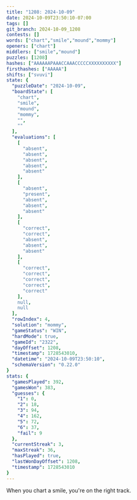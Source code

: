 ```yaml
---
title: "1208: 2024-10-09"
date: 2024-10-09T23:50:10-07:00
tags: []
git_branch: 2024-10-09_1208
contests: []
words: ["chart","smile","mound","mommy"]
openers: ["chart"]
middlers: ["smile","mound"]
puzzles: [1208]
hashes: ["AAAAAAPAAACCAAACCCCCXXXXXXXXXX"]
firsthashes: ["AAAAA"]
shifts: ["svuvi"]
state: {
  "puzzleDate": "2024-10-09",
  "boardState": [
    "chart",
    "smile",
    "mound",
    "mommy",
    "",
    ""
  ],
  "evaluations": [
    [
      "absent",
      "absent",
      "absent",
      "absent",
      "absent"
    ],
    [
      "absent",
      "present",
      "absent",
      "absent",
      "absent"
    ],
    [
      "correct",
      "correct",
      "absent",
      "absent",
      "absent"
    ],
    [
      "correct",
      "correct",
      "correct",
      "correct",
      "correct"
    ],
    null,
    null
  ],
  "rowIndex": 4,
  "solution": "mommy",
  "gameStatus": "WIN",
  "hardMode": true,
  "gameId": "2322",
  "dayOffset": 1208,
  "timestamp": 1728543010,
  "datetime": "2024-10-09T23:50:10",
  "schemaVersion": "0.22.0"
}
stats: {
  "gamesPlayed": 392,
  "gamesWon": 383,
  "guesses": {
    "1": 0,
    "2": 18,
    "3": 94,
    "4": 162,
    "5": 72,
    "6": 37,
    "fail": 9
  },
  "currentStreak": 3,
  "maxStreak": 36,
  "hasPlayed": true,
  "lastWonDayOffset": 1208,
  "timestamp": 1728543010
}
---
```

<!-- more -->
When you chart a smile, you're on the right track. 
